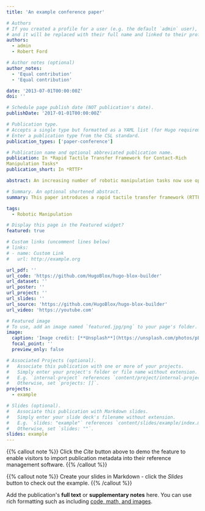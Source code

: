 ```yaml
---
title: 'An example conference paper'

# Authors
# If you created a profile for a user (e.g. the default `admin` user), write the username (folder name) here
# and it will be replaced with their full name and linked to their profile.
authors:
  - admin
  - Robert Ford

# Author notes (optional)
author_notes:
  - 'Equal contribution'
  - 'Equal contribution'

date: '2013-07-01T00:00:00Z'
doi: ''

# Schedule page publish date (NOT publication's date).
publishDate: '2017-01-01T00:00:00Z'

# Publication type.
# Accepts a single type but formatted as a YAML list (for Hugo requirements).
# Enter a publication type from the CSL standard.
publication_types: ['paper-conference']

# Publication name and optional abbreviated publication name.
publication: In *Rapid Tactile Transfer Framework for Contact-Rich
Manipulation Tasks*
publication_short: In *RTTF*

abstract: An increasing number of robotic manipulation tasks now use optical tactile sensors to provide tactile feedback, making tactile servo control a crucial aspect of robotic operations. This paper presents a rapid tactile transfer framework (RTTF) that achieves optical-tactile image sim2real transfer and robust tactile servo control using limited paired data. The sim2real aspect of RTTF employs a semi-supervised approach, beginning with pretraining the latent space representations of tactile images and subsequently mapping different tactile image domains to a shared latent space within a simulated tactile image domain. This latent space, combined with the proprioceptive information of the robotic arm, is then integrated into a privileged learning framework for policy training, which results in a deployable tactile control policy. Our results demonstrate the robustness of the proposed framework in achieving task objectives across different tactile sensors with varying physical parameters. Furthermore, manipulators equipped with tactile sensors, allow for rapid training and deployment for diverse contact-rich tasks, including object pushing and surface following.

# Summary. An optional shortened abstract.
summary: This paper introduces a rapid tactile transfer framework (RTTF) that uses semi-supervised learning to achieve robust tactile servo control and sim2real transfer for robotic manipulation tasks with limited data.

tags:
  - Robotic Manipulation

# Display this page in the Featured widget?
featured: true

# Custom links (uncomment lines below)
# links:
# - name: Custom Link
#   url: http://example.org

url_pdf: ''
url_code: 'https://github.com/HugoBlox/hugo-blox-builder'
url_dataset: ''
url_poster: ''
url_project: ''
url_slides: ''
url_source: 'https://github.com/HugoBlox/hugo-blox-builder'
url_video: 'https://youtube.com'

# Featured image
# To use, add an image named `featured.jpg/png` to your page's folder.
image:
  caption: 'Image credit: [**Unsplash**](https://unsplash.com/photos/pLCdAaMFLTE)'
  focal_point: ''
  preview_only: false

# Associated Projects (optional).
#   Associate this publication with one or more of your projects.
#   Simply enter your project's folder or file name without extension.
#   E.g. `internal-project` references `content/project/internal-project/index.md`.
#   Otherwise, set `projects: []`.
projects:
  - example

# Slides (optional).
#   Associate this publication with Markdown slides.
#   Simply enter your slide deck's filename without extension.
#   E.g. `slides: "example"` references `content/slides/example/index.md`.
#   Otherwise, set `slides: ""`.
slides: example
---
```


{{% callout note %}}
Click the _Cite_ button above to demo the feature to enable visitors to import publication metadata into their reference management software.
{{% /callout %}}

{{% callout note %}}
Create your slides in Markdown - click the _Slides_ button to check out the example.
{{% /callout %}}

Add the publication's **full text** or **supplementary notes** here. You can use rich formatting such as including [code, math, and images](https://docs.hugoblox.com/content/writing-markdown-latex/).
